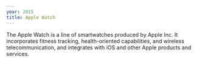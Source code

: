 ```yaml
---
year: 2015
title: Apple Watch
---
```


The Apple Watch is a line of smartwatches produced by Apple Inc. It incorporates fitness tracking, health-oriented capabilities, and wireless telecommunication, and integrates with iOS and other Apple products and services.

